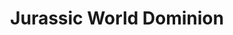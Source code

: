 ---
title: Jurassic World Dominion
description: بعد فشل السيطرة على عالم الديناصورات، وجشع العلماء في استغلال الأمور لأغراض الاستنساخ والكسب المادي، تنجح الديناصورات في التحرر ليصبح العالم بأكمله في خطر كبير.
img: 2.jpg
quality: BluRay - 1080p
youtube: https://www.youtube.com/watch?v=fb5ELWi-ekk
year: 2022
time: 146
Produce: الولايات المتحدة الأمريكية
imdb:
  rating: 5.7
  Votes: 130,393
  link: https://www.imdb.com/title/tt8041270/?ref_=nv_sr_srsg_0
tags: [مغامرات , أكشن , تشويق وإثارة ,  خيال علمى ]
categories: أفلام أجنبى
sections: Movies
---